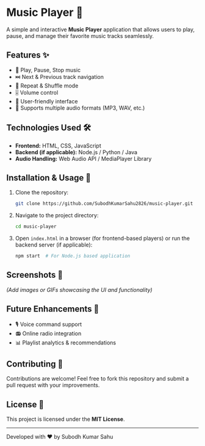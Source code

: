 # Music Player 🎵

A simple and interactive **Music Player** application that allows users to play, pause, and manage their favorite music tracks seamlessly.

## Features ✨
- 🎼 Play, Pause, Stop music
- ⏭️ Next & Previous track navigation
- 🔁 Repeat & Shuffle mode
- 🎚️ Volume control
- 🎨 User-friendly interface
- 📂 Supports multiple audio formats (MP3, WAV, etc.)

## Technologies Used 🛠️
- **Frontend:** HTML, CSS, JavaScript
- **Backend (if applicable):** Node.js / Python / Java
- **Audio Handling:** Web Audio API / MediaPlayer Library

## Installation & Usage 🚀
1. Clone the repository:
   ```sh
   git clone https://github.com/SubodhKumarSahu2826/music-player.git
   ```
2. Navigate to the project directory:
   ```sh
   cd music-player
   ```
3. Open `index.html` in a browser (for frontend-based players) or run the backend server (if applicable):
   ```sh
   npm start  # For Node.js based application
   ```

## Screenshots 📸
*(Add images or GIFs showcasing the UI and functionality)*

## Future Enhancements 🚀
- 🎙️ Voice command support
- 📻 Online radio integration
- 📊 Playlist analytics & recommendations

## Contributing 🤝
Contributions are welcome! Feel free to fork this repository and submit a pull request with your improvements.

## License 📜
This project is licensed under the **MIT License**.

---
Developed with ❤️ by Subodh Kumar Sahu

